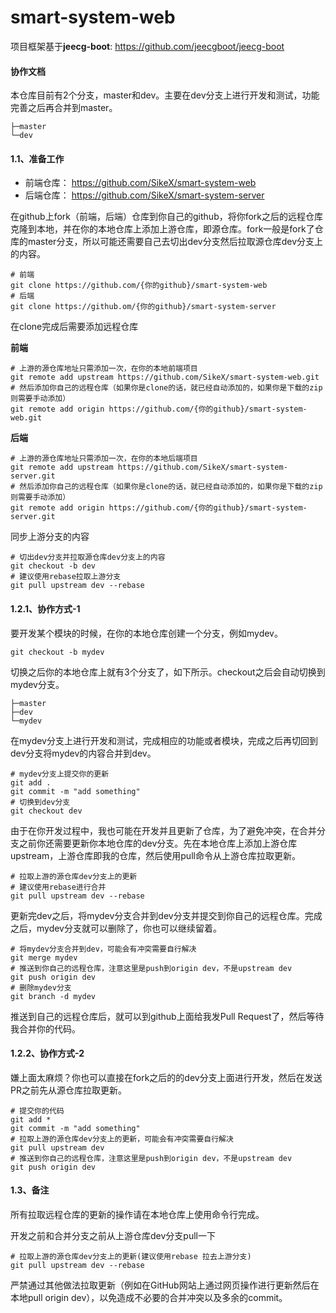 smart-system-web
====

项目框架基于**jeecg-boot**: https://github.com/jeecgboot/jeecg-boot

#### 协作文档

本仓库目前有2个分支，master和dev。主要在dev分支上进行开发和测试，功能完善之后再合并到master。

```
├─master
└─dev
```

#### 1.1、准备工作

* 前端仓库： https://github.com/SikeX/smart-system-web
* 后端仓库： https://github.com/SikeX/smart-system-server

在github上fork（前端，后端）仓库到你自己的github，将你fork之后的远程仓库克隆到本地，并在你的本地仓库上添加上游仓库，即源仓库。fork一般是fork了仓库的master分支，所以可能还需要自己去切出dev分支然后拉取源仓库dev分支上的内容。

```
# 前端
git clone https://github.com/{你的github}/smart-system-web
# 后端
git clone https://github.om/{你的github}/smart-system-server
```
在clone完成后需要添加远程仓库

**前端**
```
# 上游的源仓库地址只需添加一次，在你的本地前端项目
git remote add upstream https://github.com/SikeX/smart-system-web.git
# 然后添加你自己的远程仓库（如果你是clone的话，就已经自动添加的，如果你是下载的zip则需要手动添加）
git remote add origin https://github.com/{你的github}/smart-system-web.git
```
**后端**
```
# 上游的源仓库地址只需添加一次，在你的本地后端项目
git remote add upstream https://github.com/SikeX/smart-system-server.git
# 然后添加你自己的远程仓库（如果你是clone的话，就已经自动添加的，如果你是下载的zip则需要手动添加）
git remote add origin https://github.com/{你的github}/smart-system-server.git
```
同步上游分支的内容
```
# 切出dev分支并拉取源仓库dev分支上的内容
git checkout -b dev
# 建议使用rebase拉取上游分支
git pull upstream dev --rebase
```

#### 1.2.1、协作方式-1

要开发某个模块的时候，在你的本地仓库创建一个分支，例如mydev。

```
git checkout -b mydev
```

切换之后你的本地仓库上就有3个分支了，如下所示。checkout之后会自动切换到mydev分支。

```
├─master
├─dev
└─mydev
```

在mydev分支上进行开发和测试，完成相应的功能或者模块，完成之后再切回到dev分支将mydev的内容合并到dev。

```
# mydev分支上提交你的更新
git add .
git commit -m "add something"
# 切换到dev分支
git checkout dev
```

由于在你开发过程中，我也可能在开发并且更新了仓库，为了避免冲突，在合并分支之前你还需要更新你本地仓库的dev分支。先在本地仓库上添加上游仓库upstream，上游仓库即我的仓库，然后使用pull命令从上游仓库拉取更新。

```
# 拉取上游的源仓库dev分支上的更新
# 建议使用rebase进行合并
git pull upstream dev --rebase
```

更新完dev之后，将mydev分支合并到dev分支并提交到你自己的远程仓库。完成之后，mydev分支就可以删除了，你也可以继续留着。

```
# 将mydev分支合并到dev，可能会有冲突需要自行解决
git merge mydev
# 推送到你自己的远程仓库，注意这里是push到origin dev，不是upstream dev
git push origin dev
# 删除mydev分支
git branch -d mydev
```

推送到自己的远程仓库后，就可以到github上面给我发Pull Request了，然后等待我合并你的代码。

#### 1.2.2、协作方式-2

嫌上面太麻烦？你也可以直接在fork之后的的dev分支上面进行开发，然后在发送PR之前先从源仓库拉取更新。

```
# 提交你的代码
git add *
git commit -m "add something"
# 拉取上游的源仓库dev分支上的更新，可能会有冲突需要自行解决
git pull upstream dev
# 推送到你自己的远程仓库，注意这里是push到origin dev，不是upstream dev
git push origin dev
```

#### 1.3、备注

所有拉取远程仓库的更新的操作请在本地仓库上使用命令行完成。

开发之前和合并分支之前从上游仓库dev分支pull一下

```
# 拉取上游的源仓库dev分支上的更新(建议使用rebase 拉去上游分支)
git pull upstream dev --rebase
```

严禁通过其他做法拉取更新（例如在GitHub网站上通过网页操作进行更新然后在本地pull origin dev），以免造成不必要的合并冲突以及多余的commit。

